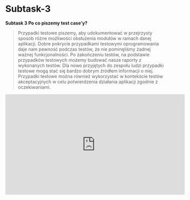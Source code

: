 # Subtask-3

**Subtask 3 Po co piszemy test case’y?**

>Przypadki testowe piszemy, aby udokumentować w przejrzysty sposób różne możliwości obsłużenia modułów w ramach danej aplikacji. Dobre pokrycie przypadkami testowymi oprogramowania daje nam pewność podczas testów, że nie pominęliśmy żadnej ważnej funkcjonalności. Po zakończeniu testów, na podstawie przypadków testowych możemy budować nasze raporty z wykonanych testów. Dla nowo przyjętych do zespołu ludzi przypadki testowe mogą stać się bardzo dobrym źródłem informacji o niej. Przypadki testowe można również wykorzystać w kontekście testów akceptacyjnych w celu potwierdzenia działania aplikacji zgodnie z oczekiwaniami.


<iframe width="560" height="315" src="https://www.youtube.com/embed/MMa4AVdBCZY?start=24" title="YouTube video player" frameborder="0" allow="accelerometer; autoplay; clipboard-write; encrypted-media; gyroscope; picture-in-picture" allowfullscreen></iframe>
